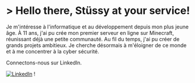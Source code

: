 # > Hello there, Stüssy at your service!

Je m'intéresse à l'informatique et au développement depuis mon plus jeune âge. À 11 ans, j'ai pu crée mon premier serveur en ligne sur Minecraft,
réunissant déjà une petite communauté. Au fil du temps, j'ai pu créer de grands projets ambitieux. Je cherche désormais à m'éloigner de ce monde
et à me concentrer à la cyber sécurité.

Connectons-nous sur LinkedIn.

[![LinkedIn](https://img.shields.io/badge/LinkedIn-blue?logo=linkedin)](https://www.linkedin.com/in/ilyesamiri/) !
